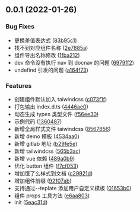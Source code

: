## 0.0.1 (2022-01-26)

### Bug Fixes

-   更换差值表达式 ([83b95c1](https://git.nucarf.cn/frontend/n-p-m/nfeui/commits/83b95c106713ddb903a750e736ebe8dc2bb19de2))
-   找不到对应组件名称 ([2e7885a](https://git.nucarf.cn/frontend/n-p-m/nfeui/commits/2e7885a776311521dc25f19eac035ac8ee20e9e7))
-   组件导出名称修改 ([1fba212](https://git.nucarf.cn/frontend/n-p-m/nfeui/commits/1fba21296f53ef2cb385f8252b2d36c30b2595c9))
-   dev 命令没有执行 nav 到 docnav 的问题 ([6979ff2](https://git.nucarf.cn/frontend/n-p-m/nfeui/commits/6979ff2c31e51cbfce7cee6b552a9cc5e1920048))
-   undefind 引发的问题 ([a164f73](https://git.nucarf.cn/frontend/n-p-m/nfeui/commits/a164f73530a64bd4a5bd1db8dfc08aab9bc467fa))

### Features

-   创建组件默认加入 taiwindcss ([c073f1f](https://git.nucarf.cn/frontend/n-p-m/nfeui/commits/c073f1fb8f1f8aeab1524cecc624c6e2a1ca84b4))
-   打包输出 index.d.ts ([4446ae0](https://git.nucarf.cn/frontend/n-p-m/nfeui/commits/4446ae00875c13d73e56ea27b16f34e37cfcfb13))
-   动态生成 types 类型文件 ([f56ee30](https://git.nucarf.cn/frontend/n-p-m/nfeui/commits/f56ee30662fbb6fd0577cf0950b7ee1e139ede4b))
-   示例代码 ([1360487](https://git.nucarf.cn/frontend/n-p-m/nfeui/commits/1360487aee6755df15ebcbbe7e93fc309295c95c))
-   新增全局样式文件 taiwindcss ([8567856](https://git.nucarf.cn/frontend/n-p-m/nfeui/commits/8567856e55a59eb19d2fd9c63719b8619e3c8312))
-   新增 demo 模板 ([4534aa0](https://git.nucarf.cn/frontend/n-p-m/nfeui/commits/4534aa0a60551ce77452d5c8493d42df390005a9))
-   新增 gitlab 地址 ([b29fe5e](https://git.nucarf.cn/frontend/n-p-m/nfeui/commits/b29fe5ea4e72d55be52fbea4fafb3bd6ea324843))
-   新增 tailwindcss ([565b3ac](https://git.nucarf.cn/frontend/n-p-m/nfeui/commits/565b3ac9c2803214f791ea3af708c775d455f404))
-   新增 vue 依赖 ([489a0b9](https://git.nucarf.cn/frontend/n-p-m/nfeui/commits/489a0b9fe0f762d97e343b44734ec6b0232e7c36))
-   优化 button 组件 ([f7cf053](https://git.nucarf.cn/frontend/n-p-m/nfeui/commits/f7cf05377f24451d783b1b8ba159e68c5f0c82c0))
-   增加饿了么样式到文档 ([c29921d](https://git.nucarf.cn/frontend/n-p-m/nfeui/commits/c29921d7fae4fc257b8cb2cc04b42eefdfaba644))
-   增加组件前缀 ([92107ab](https://git.nucarf.cn/frontend/n-p-m/nfeui/commits/92107abc7b177a30b668369726a26a2006c1f331))
-   支持通过--teplate 添加用户自定义模板 ([01653b0](https://git.nucarf.cn/frontend/n-p-m/nfeui/commits/01653b02933d65073c567564440ca4eb2decddd5))
-   组件 props 工具方法 ([e6aa803](https://git.nucarf.cn/frontend/n-p-m/nfeui/commits/e6aa803a765e006fce37c7a8dca5138e7ffd9973))
-   init ([5eac31d](https://git.nucarf.cn/frontend/n-p-m/nfeui/commits/5eac31d04cac043d0beed4d11e9086c22b6a2066))
